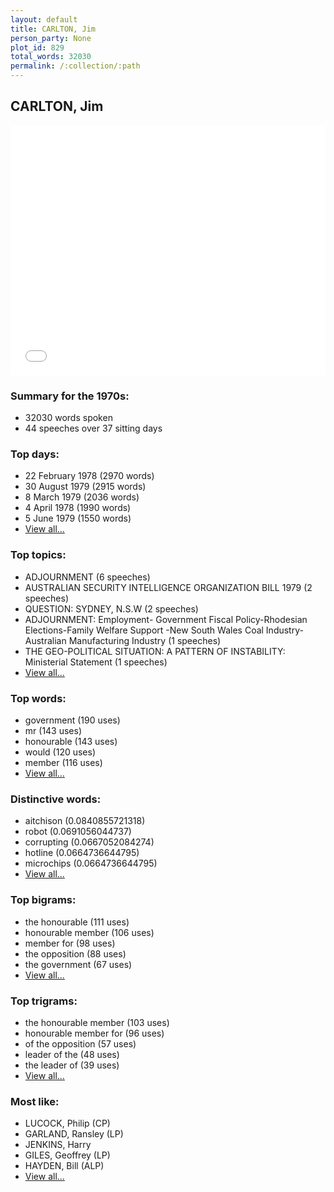 ```yaml
---
layout: default
title: CARLTON, Jim
person_party: None
plot_id: 829
total_words: 32030
permalink: /:collection/:path
---
```


## CARLTON, Jim

<iframe width="100%" height="400" frameborder="0" scrolling="no" src="//plot.ly/~wragge/829.embed"></iframe>


### Summary for the 1970s:

* 32030 words spoken
* 44 speeches over 37 sitting days


### Top days:

* 22 February 1978 (2970 words)
* 30 August 1979 (2915 words)
* 8 March 1979 (2036 words)
* 4 April 1978 (1990 words)
* 5 June 1979 (1550 words)
* [View all...](days/)


### Top topics:

* ADJOURNMENT (6 speeches)
* AUSTRALIAN SECURITY INTELLIGENCE ORGANIZATION BILL 1979 (2 speeches)
* QUESTION: SYDNEY, N.S.W (2 speeches)
* ADJOURNMENT: Employment- Government Fiscal Policy-Rhodesian Elections-Family Welfare Support -New South Wales Coal Industry- Australian Manufacturing Industry (1 speeches)
* THE GEO-POLITICAL SITUATION: A PATTERN OF INSTABILITY: Ministerial Statement (1 speeches)
* [View all...](topics/)


### Top words:

* government (190 uses)
* mr (143 uses)
* honourable (143 uses)
* would (120 uses)
* member (116 uses)
* [View all...](words/)


### Distinctive words:

* aitchison (0.0840855721318)
* robot (0.0691056044737)
* corrupting (0.0667052084274)
* hotline (0.0664736644795)
* microchips (0.0664736644795)
* [View all...](sig_words/)


### Top bigrams:

* the honourable (111 uses)
* honourable member (106 uses)
* member for (98 uses)
* the opposition (88 uses)
* the government (67 uses)
* [View all...](bigrams/)


### Top trigrams:

* the honourable member (103 uses)
* honourable member for (96 uses)
* of the opposition (57 uses)
* leader of the (48 uses)
* the leader of (39 uses)
* [View all...](trigrams/)


### Most like:

* LUCOCK, Philip (CP)
* GARLAND, Ransley (LP)
* JENKINS, Harry 
* GILES, Geoffrey (LP)
* HAYDEN, Bill (ALP)
* [View all...](similarities/)
